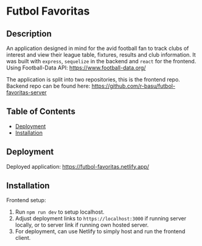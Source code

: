 # Futbol Favoritas

## Description

An application designed in mind for the avid football fan to track clubs of interest and view their league table, fixtures, results and club information. It was built with `express`, `sequelize` in the backend and `react` for the frontend. Using Football-Data API: https://www.football-data.org/

The application is split into two repositories, this is the frontend repo. Backend repo can be found here: https://github.com/r-basu/futbol-favoritas-server


## Table of Contents

- [Deployment](#deployment)
- [Installation](#installation)

## Deployment

Deployed application: https://futbol-favoritas.netlify.app/

## Installation

Frontend setup:

1. Run `npm run dev` to setup localhost. 
2. Adjust deployment links to `https://localhost:3000` if running server locally, or to server link if running own hosted server.
3. For deployment, can use Netlify to simply host and run the frontend client.

